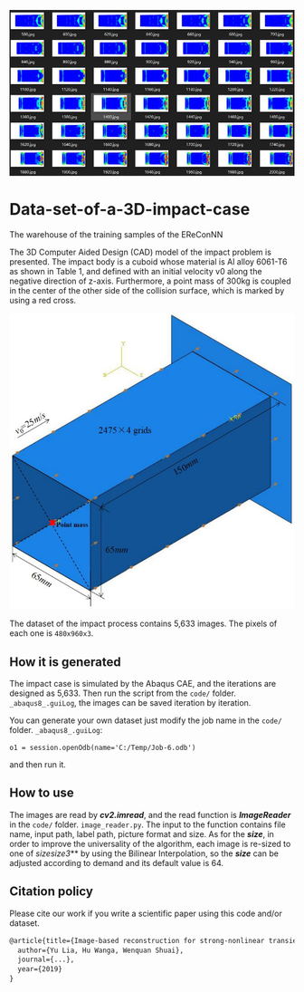 ![](./impact_case.jpg)

# Data-set-of-a-3D-impact-case
The warehouse of the training samples of the EReConNN

The 3D Computer Aided Design (CAD) model of the impact problem is presented. The impact body is a cuboid whose material is Al alloy 6061-T6 as shown in Table 1, and defined with an initial velocity v0 along the negative direction of z-axis. Furthermore, a point mass of 300kg is coupled in the center of the other side of the collision surface, which is marked by using a red cross.

![](./The_CAD_model_of_the_impact_case.jpg)

The dataset of the impact process contains 5,633 images. The pixels of each one is `480x960x3`.

## How it is generated
The impact case is simulated by the Abaqus CAE, and the iterations are designed as 5,633. Then run the script from the `code/` folder. `_abaqus8_.guiLog`, the images can be saved iteration by iteration.

You can generate your own dataset just modify the job name in the `code/` folder. `_abaqus8_.guiLog`:

```
o1 = session.openOdb(name='C:/Temp/Job-6.odb')
```
and then run it.

## How to use
The images are read by ***cv2.imread***, and the read function is ***ImageReader*** in the `code/` folder. `image_reader.py`. The input to the function contains file name, input path, label path, picture format and size. As for the ***size***, in order to improve the universality of the algorithm, each image is re-sized to one of ***size*size*3*** by using the Bilinear Interpolation, so the ***size*** can be adjusted according to demand and its default value is 64.

## Citation policy
Please cite our work if you write a scientific paper using this code and/or dataset.

```latex
@article{title={Image-based reconstruction for strong-nonlinear transient problems by using an Enhanced ReConNN},
  author={Yu Lia, Hu Wanga, Wenquan Shuai},
  journal={...},
  year={2019}
}
```

